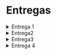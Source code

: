 # Entregas
<details>
<summary>Entrega 1</summary>

## Examen Tornado

### Juli
[![Alt text](https://github.com/Teotsky1/ElRepoGrafico/assets/111312908/ae59b2d6-a45d-4ce3-8803-1bcea8006eb2)](https://youtu.be/hf1u-tVELnE)

[Juli](https://youtu.be/hf1u-tVELnE)


### Teo

![image](https://github.com/Teotsky1/ElRepoGrafico/assets/111305370/13746b04-f70d-4423-84a8-4127ad1fdf80)

[Teotsky](https://youtu.be/xAzPfnZOJtI)


### Fantastico
![image](https://github.com/Teotsky1/ElRepoGrafico/assets/111305370/e7977fbf-3e05-4cf1-a026-faa1bc35be92)

[Fantas](https://youtu.be/PHAJYdoiArQ)

### Josue

### Ana
![Captura de pantalla 2024-04-12 134841](https://github.com/Teotsky1/ElRepoGrafico/assets/110044768/9ff7bcce-0386-4496-a578-47e52e4960f2)

[Ana](https://youtu.be/ykTcuLklMDQ)
</details>


<details>
<summary>Entrega2</summary>

  ### ESCUDO DE FUEGO

  ## Preview

![image](https://github.com/Teotsky1/ElRepoGrafico/assets/111305370/df23e410-5979-43ba-8c1c-465fd6cd6877)


  ## Video
  [Escudo de fuego](https://youtu.be/_bWQj_OWy_Q?si=pm9fuFcVC6jHVOfl)


  ## Carpeta
  [Link Directo A Las Carpetas](https://github.com/Teotsky1/ElRepoGrafico/tree/main/ComputacionGrafica/Assets/ESCUDODEFUEGO)



  [Link a Trello](https://trello.com/invite/b/f0urg0JA/ATTIb644f5e138178970dd21428fd4ee4859B3171D3A/entregacomputaciongrafica)


</details>

<details>
<summary>Entrega3</summary>

## Actividad 03, Shaders.
[Documento ejercicios ](https://docs.google.com/document/d/1lypm54xDiSl54adG1YEZ0CX4gB8Znbgbm1eqvY5LUDI/edit?usp=sharing)


<details>
  <summary>Ana Diaz</summary>
  
  ### Distorsión
  
Árbol de nodos:

![Captura de pantalla 2024-04-12 135718](https://github.com/Teotsky1/ElRepoGrafico/assets/110044768/d5ed37fa-35df-45fa-bc4a-76f0d5697e7b)

Efecto funcionando (Y sliders):

https://github.com/Teotsky1/ElRepoGrafico/assets/110044768/dc6a273e-bb3c-4f78-af97-1af18192f3cc 


### Movimiento de humo


Árbol de nodos:

![Captura de pantalla 2024-04-12 145641](https://github.com/Teotsky1/ElRepoGrafico/assets/110044768/acce725b-3684-42d1-82d9-185a2113421e)

Efecto funcionando (Y sliders):

https://github.com/Teotsky1/ElRepoGrafico/assets/110044768/d0cfc5f9-c04f-45f9-9f8c-21eabddbe1e3

</details>

<details>
  
  <summary>Juan Suarez</summary>
  
## 1.Erosión(Disolver con ruido)

![MascaraRuido](https://github.com/Teotsky1/ElRepoGrafico/assets/14959619/d19405ac-cb62-4d32-a1ef-c42d163c4d13)

![MascaraRuido2](https://github.com/Teotsky1/ElRepoGrafico/assets/14959619/d1cf075c-7c52-4451-a1ed-6353876b8a0b)


## 2.Disolver Textura Pre Creada

![estrella](https://github.com/Teotsky1/ElRepoGrafico/assets/14959619/9adfd84c-1b1a-4ff6-8a80-53418f2e6d18)

![2 Estrella](https://github.com/Teotsky1/ElRepoGrafico/assets/14959619/dcd8c4af-9199-4f22-a4f6-983036f6debb)

</details>

</details>

<details>
  <summary>Entrega 4</summary>

  [Link a Youtube](https://youtu.be/22JIve-L8jE)

  ![image](https://github.com/Teotsky1/ElRepoGrafico/assets/111305370/c18e14b8-495c-4e37-8abd-d86b4e2a86b5)


</details>
